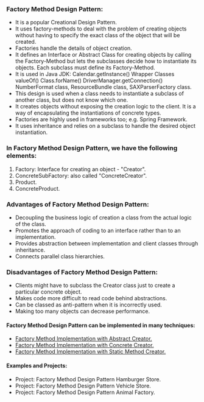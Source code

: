 ### Factory Method Design Pattern:
- It is a popular Creational Design Pattern.
- It uses factory-methods to deal with the problem of creating objects without having to specify the exact class of the object that will be created.<br/>
- Factories handle the details of object creation.<br/>
- It defines an Interface or Abstract Class for creating objects by calling the Factory-Method but lets the subclasses decide how to instantiate its objects. Each subclass must define its Factory-Method.<br/>
- It is used in Java JDK:	Calendar.getInstance()		Wrapper Classes valueOf()		Class.forName()		DriverManager.getConnection() NumberFormat class, ResourceBundle class, SAXParserFactory class.<br/>
- This design is used when a class needs to instantiate a subclass of another class, but does not know which one.<br/>
- It creates objects without exposing the creation logic to the client. It is a way of encapsulating the instantiations of concrete types.<br/> 
- Factories are highly used in frameworks too; e.g. Spring Framework.<br/>
- It uses inheritance and relies on a subclass to handle the desired object instantiation.<br/>
	
			
### In Factory Method Design Pattern, we have the following elements:
1. Factory: Interface for creating an object - "Creator".
2. ConcreteSubFactory: also called "ConcreteCreator".
3. Product.
4. ConcreteProduct.


### Advantages of Factory Method Design Pattern:
- Decoupling the business logic of creation a class from the actual logic of the class.<br/>
- Promotes the approach of coding to an interface rather than to an implementation.<br/>
- Provides abstraction between implementation and client classes through inheritance.<br/>
- Connects parallel class hierarchies.<br/>


### Disadvantages of Factory Method Design Pattern:
- Clients might have to subclass the Creator class just to create a particular concrete object.<br/>
- Makes code more difficult to read code behind abstractions.<br/>
- Can be classed as anti-pattern when it is incorrectly used.<br/>
- Making too many objects can decrease performance.<br/>

	
#### Factory Method Design Pattern can be implemented in many techniques:
- [Factory Method Implementation with Abstract Creator.](/src/main/java/creationalDesignPatterns/FactoryMethodImplementationWithAbstractCreator.java)		 	
- [Factory Method Implementation with Concrete Creator.](/src/main/java/creationalDesignPatterns/FactoryMethodImplementationWithConcreteCreator.java)										
- [Factory Method Implementation with Static Method Creator.](/src/main/java/creationalDesignPatterns/FactoryMethodImplementationWithStaticMethodCreator.java)								


#### Examples and Projects:	
- Project:	Factory Method Design Pattern Hamburger Store.
- Project:	Factory Method Design Pattern Vehicle Store.
- Project:	Factory Method Design Pattern Animal Factory.

